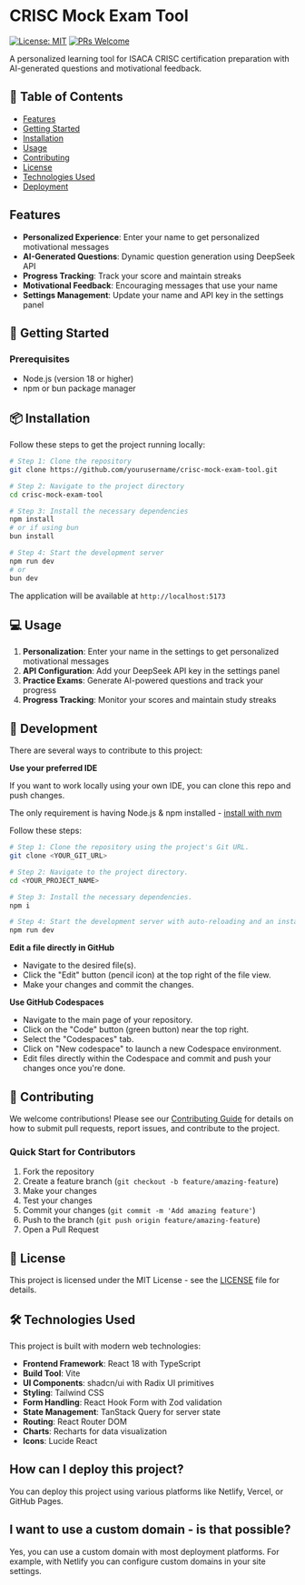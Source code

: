 # CRISC Mock Exam Tool

[![License: MIT](https://img.shields.io/badge/License-MIT-yellow.svg)](https://opensource.org/licenses/MIT)
[![PRs Welcome](https://img.shields.io/badge/PRs-welcome-brightgreen.svg)](http://makeapullrequest.com)

A personalized learning tool for ISACA CRISC certification preparation with AI-generated questions and motivational feedback.

## 📖 Table of Contents

- [Features](#features)
- [Getting Started](#getting-started)
- [Installation](#installation)
- [Usage](#usage)
- [Contributing](#contributing)
- [License](#license)
- [Technologies Used](#technologies-used)
- [Deployment](#deployment)

## Features

- **Personalized Experience**: Enter your name to get personalized motivational messages
- **AI-Generated Questions**: Dynamic question generation using DeepSeek API
- **Progress Tracking**: Track your score and maintain streaks
- **Motivational Feedback**: Encouraging messages that use your name
- **Settings Management**: Update your name and API key in the settings panel

## 🚀 Getting Started

### Prerequisites

- Node.js (version 18 or higher)
- npm or bun package manager

## 📦 Installation

Follow these steps to get the project running locally:

```bash
# Step 1: Clone the repository
git clone https://github.com/yourusername/crisc-mock-exam-tool.git

# Step 2: Navigate to the project directory
cd crisc-mock-exam-tool

# Step 3: Install the necessary dependencies
npm install
# or if using bun
bun install

# Step 4: Start the development server
npm run dev
# or
bun dev
```

The application will be available at `http://localhost:5173`

## 💻 Usage

1. **Personalization**: Enter your name in the settings to get personalized motivational messages
2. **API Configuration**: Add your DeepSeek API key in the settings panel
3. **Practice Exams**: Generate AI-powered questions and track your progress
4. **Progress Tracking**: Monitor your scores and maintain study streaks

## 🔧 Development

There are several ways to contribute to this project:

**Use your preferred IDE**

If you want to work locally using your own IDE, you can clone this repo and push changes.

The only requirement is having Node.js & npm installed - [install with nvm](https://github.com/nvm-sh/nvm#installing-and-updating)

Follow these steps:

```sh
# Step 1: Clone the repository using the project's Git URL.
git clone <YOUR_GIT_URL>

# Step 2: Navigate to the project directory.
cd <YOUR_PROJECT_NAME>

# Step 3: Install the necessary dependencies.
npm i

# Step 4: Start the development server with auto-reloading and an instant preview.
npm run dev
```

**Edit a file directly in GitHub**

- Navigate to the desired file(s).
- Click the "Edit" button (pencil icon) at the top right of the file view.
- Make your changes and commit the changes.

**Use GitHub Codespaces**

- Navigate to the main page of your repository.
- Click on the "Code" button (green button) near the top right.
- Select the "Codespaces" tab.
- Click on "New codespace" to launch a new Codespace environment.
- Edit files directly within the Codespace and commit and push your changes once you're done.

## 🤝 Contributing

We welcome contributions! Please see our [Contributing Guide](CONTRIBUTING.md) for details on how to submit pull requests, report issues, and contribute to the project.

### Quick Start for Contributors

1. Fork the repository
2. Create a feature branch (`git checkout -b feature/amazing-feature`)
3. Make your changes
4. Test your changes
5. Commit your changes (`git commit -m 'Add amazing feature'`)
6. Push to the branch (`git push origin feature/amazing-feature`)
7. Open a Pull Request

## 📄 License

This project is licensed under the MIT License - see the [LICENSE](LICENSE) file for details.

## 🛠️ Technologies Used

This project is built with modern web technologies:

- **Frontend Framework**: React 18 with TypeScript
- **Build Tool**: Vite
- **UI Components**: shadcn/ui with Radix UI primitives
- **Styling**: Tailwind CSS
- **Form Handling**: React Hook Form with Zod validation
- **State Management**: TanStack Query for server state
- **Routing**: React Router DOM
- **Charts**: Recharts for data visualization
- **Icons**: Lucide React

## How can I deploy this project?

You can deploy this project using various platforms like Netlify, Vercel, or GitHub Pages.

## I want to use a custom domain - is that possible?

Yes, you can use a custom domain with most deployment platforms. For example, with Netlify you can configure custom domains in your site settings.

